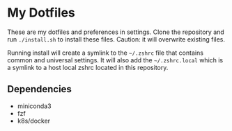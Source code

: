 # My Dotfiles

These are my dotfiles and preferences in settings. Clone the repository and run `./install.sh` to install these files. Caution: it will overwrite existing files.

Running install will create a symlink to the `~/.zshrc` file that contains common and universal settings. It will also add the `~/.zshrc.local` which is a symlink to a host local zshrc located in this repository.

## Dependencies

- miniconda3
- fzf
- k8s/docker